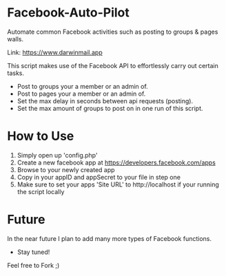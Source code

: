 # Facebook-Auto-Pilot
Automate common Facebook activities such as posting to groups &amp; pages walls. 

Link: https://www.darwinmail.app

This script makes use of the Facebook API to effortlessly carry out certain tasks. 
* Post to groups your a member or an admin of.
* Post to pages your a member or an admin of.
* Set the max delay in seconds between api requests (posting).
* Set the max amount of groups to post on in one run of this script.

# How to Use
1. Simply open up 'config.php'
2. Create a new facebook app at https://developers.facebook.com/apps
3. Browse to your newly created app
4. Copy in your appID and appSecret to your file in step one
5. Make sure to set your apps 'Site URL' to http://localhost if your running the script locally

# Future
In the near future I plan to add many more types of Facebook functions.

* Stay tuned!

Feel free to Fork ;)
